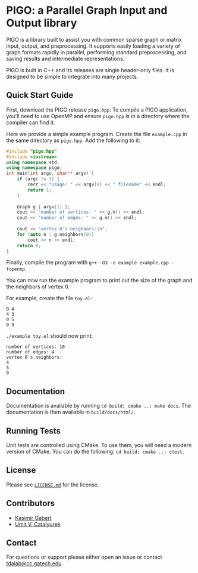 # PIGO: a Parallel Graph Input and Output library

PIGO is a library built to assist you with common sparse graph or matrix
input, output, and preprocessing. It supports easily loading a variety of
graph formats rapidly in parallel, performing standard preprocessing, and
saving results and intermediate representations.

PIGO is built in C++ and its releases are single header-only files.  It is
designed to be simple to integrate into many projects.

## Quick Start Guide

First, download the PIGO release `pigo.hpp`. To compile a PIGO
application, you'll need to use OpenMP and ensure `pigo.hpp` is in
a directory where the compiler can find it.

Here we provide a simple example program. Create the file `example.cpp` in
the same directory as `pigo.hpp`. Add the following to it:

```C++
#include "pigo.hpp"
#include <iostream>
using namespace std;
using namespace pigo;
int main(int argc, char** argv) {
    if (argc != 1) {
    	cerr << "Usage: " << argv[0] << " filename" << endl;
    	return 1;
    }
    
    Graph g { argv[1] };
    cout << "number of vertices: " << g.n() << endl;
    cout << "number of edges: " << g.m() << endl;
    
    cout << "vertex 0's neighbors:\n";
    for (auto n : g.neighbors(0))
        cout << n << endl;
    return 0;
}
```

Finally, compile the program with
`g++ -O3 -o example example.cpp -fopenmp`.

You can now run the example program to print out the size of the graph and
the neighbors of vertex 0.

For example, create the file `toy.el`:

```
0 4
4 3
0 5
0 9
```

`./example toy.el` should now print:

```
number of vertices: 10
number of edges: 4
vertex 0's neighbors:
4
5
9
```

## Documentation

Documentation is available by running `cd build; cmake ..; make docs`. The
documentation is then available in `build/docs/html/`.

## Running Tests

Unit tests are controlled using CMake. To use them, you will need a modern
version of CMake. You can do the following: `cd build; cmake ..; ctest`.

## License

Please see [`LICENSE.md`](LICENSE.md) for the license.

## Contributors

* [Kasimir Gabert](https://kasimir.co)
* [Umit V. Catalyurek](https://cc.gatech.edu/~umit)

## Contact

For questions or support please either open an issue or contact
<tdalab@cc.gatech.edu>.
